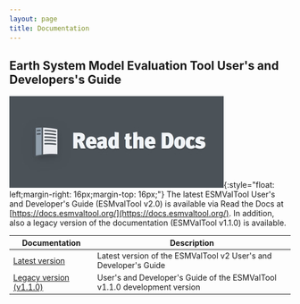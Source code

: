 ```yaml
---
layout: page
title: Documentation
---
```


## Earth System Model Evaluation Tool User's and Developers's Guide

![ESMValTool-logo](/assets/img//readthedocsbranding.jpg){:style="float: left;margin-right: 16px;margin-top: 16px;"}
The latest ESMValTool User's and Developer's Guide (ESMvalTool v2.0) is
available via Read the Docs at [https://docs.esmvaltool.org/](https://docs.esmvaltool.org/).
In addition, also a legacy version of the documentation (ESMValTool v1.1.0) is available.

| Documentation | Description |
| ------------- |-------------|
| [Latest version](https://docs.esmvaltool.org/en/latest/) | Latest version of the ESMValTool v2 User's and Developer's Guide |
| [Legacy version (v1.1.0)](https://docs.esmvaltool.org/en/v1.1.0.dev1) | User's and Developer's Guide of the ESMValTool v1.1.0 development version |
